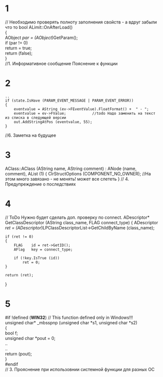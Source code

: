 # 1
// Необходимо проверять полноту заполнения свойств - а вдруг забыли что то 
bool    ALimit::OnAfterLoad()      
{  
    AObject  *par = (AObject*)GetParam();  
    if (par != 0)  
        return = true;  
    return (false);  
}   
//1. Информативное сообщение Пояснение к функции  

# 2
    ..
    if (state.IsHave (PARAM_EVENT_MESSAGE | PARAM_EVENT_ERROR))
    {
        eventvalue = AString (ev->FEventValue).FloatFormat() +  " - ";
        eventvalue = ev->FValue;            //todo Надо заменить на текст из списка в следующей версии
        out.AddStringAtPos (eventvalue, 55);
    }
//6. Заметка на будущее

# 3
AClass::AClass (AString name, AString comment)
      : ANode (name, comment),
        AList (1)
{
    ClrStructOptions (COMPONENT_NO_OWNER);    //На этом много завязано - не менять! может все слететь
}
// 4. Предупреждение о последствиях

# 4
// ToDo   Нужно будет сделать доп. проверку по connect. 
ADescriptor*    GetClassDescriptor (AString class_name, FLAG connect_type)
{
    ADescriptor *ret = (ADescriptor*)LPClassDescriptorList->GetChildByName (class_name);

    if (ret != 0)
    {
        FLAG    id = ret->GetID();
        AFlag   key = connect_type;

        if (!key.IsTrue (id))
            ret = 0;
    }

    return (ret);
}

# 5
#if !defined (__WIN32__) // This function defined only in Windows!!!  
unsigned char* _mbsspnp (unsigned char *s1, unsigned char *s2)  
{  
	bool	f;  
	unsigned char *pout = 0;  
..  
..  
 return (pout);  
}  
#endif    
// 3. Прояснение при использовнии системной функции для разных ОС
